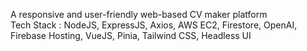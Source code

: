A responsive and user-friendly web-based CV maker platform <br>
Tech Stack : NodeJS, ExpressJS, Axios, AWS EC2, Firestore, OpenAI, Firebase Hosting, VueJS, Pinia, Tailwind CSS, Headless UI
